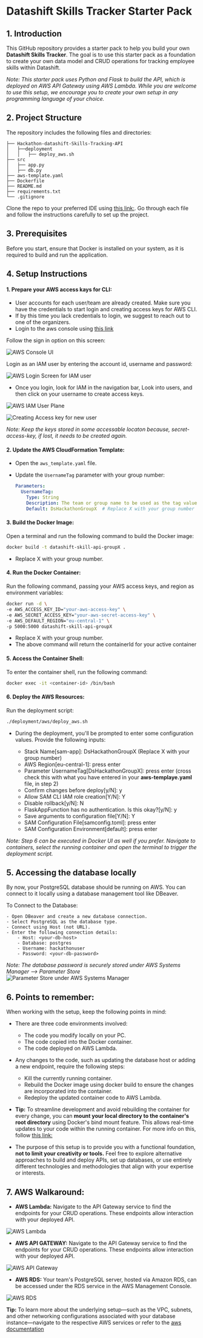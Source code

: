 # Datashift Skills Tracker Starter Pack

## 1. Introduction

This GitHub repository provides a starter pack to help you build your own **Datashift Skills Tracker**. The goal is to use this starter pack as a foundation to create your own data model and CRUD operations for tracking employee skills within Datashift.

*Note: This starter pack uses Python and Flask to build the API, which is deployed on AWS API Gateway using AWS Lambda. While you are welcome to use this setup, we encourage you to create your own setup in any programming language of your choice.*

## 2. Project Structure

The repository includes the following files and directories:
```
├── Hackathon-datashift-Skills-Tracking-API
│   ├──deployment
│   │   ├── deploy_aws.sh
├── src
│   ├── app.py
│   ├── db.py
├── aws-template.yaml
├── Dockerfile
├── README.md
├── requirements.txt
└── .gitignore
```

Clone the repo to your preferred IDE using [this link:](https://github.com/adityapaliwal-ds/hackathon-datashift-skills-tracking-api.git). Go through each file and follow the instructions carefully to set up the project.

## 3. Prerequisites

Before you start, ensure that Docker is installed on your system, as it is required to build and run the application.

## 4. Setup Instructions

#### 1. **Prepare your AWS access kays for CLI:**

   - User accounts for each user/team are already created. Make sure you have the credentials to start login and creating access keys for AWS CLI. 
   - If by this time you lack credentials to login, we suggest to reach out to one of the organizers.
   - Login to the aws console using [this link](https://aws.amazon.com/console/)
   
   Follow the sign in option on this screen:

   ![AWS Console UI](./images/console.png)

   Login as an IAM user by entering the account id, username and password: 

   ![AWS Login Screen for IAM user](./images/login.png)

   - Once you login, look for IAM in the navigation bar, Look into users, and then click on your username to create access keys. 
   
   ![AWS IAM User Plane](./images/userplane.png)

   ![Creating Access key for new user](./images/accesskey.png)

   *Note: Keep the keys stored in some accessable locaton because, secret-access-key, if lost, it needs to be created again.*
   
#### 2. **Update the AWS CloudFormation Template:**

   - Open the `aws_template.yaml` file.
   - Update the `UsernameTag` parameter with your group number:
   
     ```yaml
     Parameters:
       UsernameTag:
         Type: String
         Description: The team or group name to be used as the tag value
         Default: DsHackathonGroupX  # Replace X with your group number
     ```

#### 3. **Build the Docker Image:**

   Open a terminal and run the following command to build the Docker image:

   ```bash
   docker build -t datashift-skill-api-groupX .
   ```
   - Replace X with your group number.
  
#### 4. **Run the Docker Container:**

  Run the following command, passing your AWS access keys, and region as environment variables:

  ```bash
  docker run -d \
  -e AWS_ACCESS_KEY_ID="your-aws-access-key" \
  -e AWS_SECRET_ACCESS_KEY="your-aws-secret-access-key" \
  -e AWS_DEFAULT_REGION="eu-central-1" \
  -p 5000:5000 datashift-skill-api-groupX
  ```
  - Replace X with your group number.
  - The above command will return the containerId for your active container

#### 5. **Access the Container Shell:**

  To enter the container shell, run the following command:
  
  ```bash
  docker exec -it <container-id> /bin/bash
  ```

#### 6. **Deploy the AWS Resources:**

  Run the deployment script:

  ```bash
  ./deployment/aws/deploy_aws.sh
  ```

  - During the deployment, you'll be prompted to enter some configuration values. Provide the following inputs:

      - Stack Name[sam-app]: DsHackathonGroupX (Replace X with your group number)
      - AWS Region[eu-central-1]: press enter
      - Parameter UsernameTag[DsHackathonGroupX]: press enter (cross check this with what you have entered in your **aws-templaye.yaml** file, in step 2)
      - Confirm changes before deploy[y/N]: y
      - Allow SAM CLI IAM role creation[Y/N]: Y
      - Disable rollback[y/N]: N
      - FlaskAppFunction has no authentication. Is this okay?[y/N]: y
      - Save arguments to configuration file[Y/N]: Y
      - SAM Configuration File[samconfig.toml]: press enter
      - SAM Configuration Environment[default]: press enter
  
  *Note: Step 6 can be executed in Docker UI as well if you prefer. Navigate to containers, select the running container and open the terminal to trigger the deployment script.*


## 5. Accessing the database locally
  By now, your PostgreSQL database should be running on AWS. You can connect to it locally using a database management tool like DBeaver.

  To Connect to the Database:
  
    - Open DBeaver and create a new database connection.
    - Select PostgreSQL as the database type.
    - Connect using Host (not URL).
    - Enter the following connection details:
        - Host: <your-db-host>
        - Database: postgres
        - Username: hackathonuser
        - Password: <your-db-password> 
        
  *Note: The database password is securely stored under AWS Systems Manager --> Parameter Store*
  ![Parameter Store under AWS Systems Manager](./images/password.png)

## 6. Points to remember:
  When working with the setup, keep the following points in mind:

  - There are three code environments involved:
    - The code you modify locally on your PC.
    - The code copied into the Docker container.
    - The code deployed on AWS Lambda.

  - Any changes to the code, such as updating the database host or adding a new endpoint, require the following steps:

    - Kill the currently running container.
    - Rebuild the Docker image using docker build to ensure the changes are incorporated into the container.
    - Redeploy the updated container code to AWS Lambda.

  - **Tip:** To streamline development and avoid rebuilding the container for every change, you can **mount your local directory to the container's root directory** using Docker's bind mount feature. This allows real-time updates to your code within the running container. For more info on this, follow [this link:](https://docs.docker.com/engine/storage/bind-mounts/)

  - The purpose of this setup is to provide you with a functional foundation, **not to limit your creativity or tools.** Feel free to explore alternative approaches to build and deploy APIs, set up databases, or use entirely different technologies and methodologies that align with your expertise or interests. 

## 7. AWS Walkaround:

- **AWS Lambda:** Navigate to the API Gateway service to find the endpoints for your CRUD operations. These endpoints allow interaction with your deployed API.

![AWS Lambda](./images/lambda.png)

- **AWS API GATEWAY:** Navigate to the API Gateway service to find the endpoints for your CRUD operations. These endpoints allow interaction with your deployed API.

![AWS API Gateway](./images/api-gateway.png)

- **AWS RDS:** Your team's PostgreSQL server, hosted via Amazon RDS, can be accessed under the RDS service in the AWS Management Console.

![AWS RDS](./images/rds.png)

**Tip:** To learn more about the underlying setup—such as the VPC, subnets, and other networking configurations associated with your database instance—navigate to the respective AWS services or refer to the [aws documentation](https://docs.aws.amazon.com/) 
